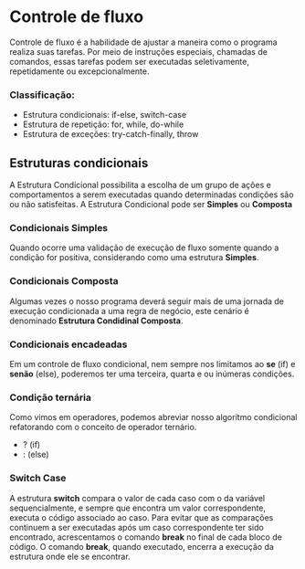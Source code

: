 # Controle de fluxo

Controle de fluxo é a habilidade de ajustar a maneira como o programa realiza suas tarefas. Por meio de instruções especiais, chamadas de comandos, essas tarefas podem ser executadas seletivamente, repetidamente ou excepcionalmente.

### Classificação: 

 - Estrutura condicionais: if-else, switch-case
 - Estrutura de repetição: for, while, do-while
 - Estrutura de exceções: try-catch-finally, throw


## Estruturas condicionais

A Estrutura Condicional possibilita a escolha de um grupo de ações e comportamentos a serem executadas quando determinadas condições são ou não satisfeitas. A Estrutura Condicional pode ser **Simples** ou **Composta**

### Condicionais Simples

Quando ocorre uma validação de execução de fluxo somente quando a condição for positiva, considerando como uma estrutura **Simples**.

### Condicionais Composta

Algumas vezes o nosso programa deverá seguir mais de uma jornada de execução condicionada a uma regra de negócio, este cenário é denominado **Estrutura Condidinal Composta**.

### Condicionais encadeadas

Em um controle de fluxo condicional, nem sempre nos limitamos ao **se** (if) e **senão** (else), poderemos ter uma terceira, quarta e ou inúmeras condições.

### Condição ternária

Como vimos em operadores, podemos abreviar nosso algorítmo condicional refatorando com o conceito de operador ternário.

 - ? (if)
 - : (else) 

### Switch Case

A estrutura **switch** compara o valor de cada caso com o da variável sequencialmente, e sempre que encontra um valor correspondente, executa o código associado ao caso. Para evitar que as comparações continuem a ser executadas após um caso correspondente ter sido encontrado, acrescentamos o comando **break** no final de cada bloco de código. O comando **break**, quando executado, encerra a execução da estrutura onde ele se encontrar.
